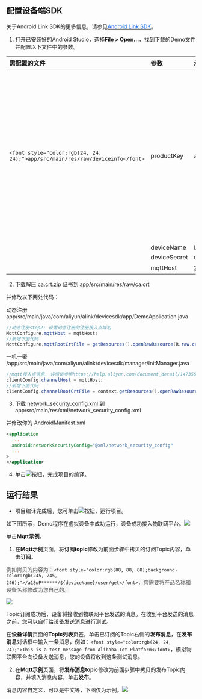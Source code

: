 ## <font style="color:rgb(24, 24, 24);">配置设备端SDK</font>

<font style="color:rgb(24, 24, 24);">关于</font><font style="color:rgb(24, 24, 24);">Android Link SDK</font><font style="color:rgb(24, 24, 24);">的更多信息，请参见</font>[<font style="color:rgb(19, 102, 236);">Android Link SDK</font>](https://help.aliyun.com/zh/iot/developer-reference/environment-requirements-and-configuration#concept-2050438)<font style="color:rgb(24, 24, 24);">。</font>

<font style="color:rgb(24, 24, 24);"></font>

1. <font style="color:rgb(24, 24, 24);">打开已安装好的Android Studio，选择</font>**<font style="color:rgb(24, 24, 24);">File > Open...</font>**<font style="color:rgb(24, 24, 24);">，找到下载的Demo文件并配置以下文件中的参数。</font>

| <font style="color:rgb(24, 24, 24);">需配置的文件</font> | <font style="color:rgb(24, 24, 24);">参数</font> | <font style="color:rgb(24, 24, 24);">示例</font> | <font style="color:rgb(24, 24, 24);">说明</font> |
| :--- | :--- | :--- | :--- |
| `<font style="color:rgb(24, 24, 24);">app/src/main/res/raw/deviceinfo</font>`<br/> | <font style="color:rgb(24, 24, 24);">productKey</font> | <font style="color:rgb(24, 24, 24);">a18wP******</font> | <font style="color:rgb(24, 24, 24);">设备认证信息。请将文件中的设备认证信息修改为您保存至本地的设备证书信息。</font><br/><font style="color:rgb(24, 24, 24);"></font> |
| | <font style="color:rgb(24, 24, 24);">deviceName</font> | <font style="color:rgb(24, 24, 24);">LightSwitch</font> | |
| | <font style="color:rgb(24, 24, 24);">deviceSecret</font> | <font style="color:rgb(24, 24, 24);">uwMTmVAMnGGHaAkqmeDY6cHxxB******</font> | |
| | mqttHost | 实例地址:8883 | |


2. 下载解压 [ca.crt.zip](https://www.yuque.com/attachments/yuque/0/2025/zip/152427/1745920452446-1276d5e1-8bfd-4e14-b18a-8ca2ff1fc6e8.zip) 证书到 <font style="color:rgb(24, 24, 24);">app/src/main/res/raw/ca.crt</font>

并修改以下两处代码：

动态注册 app/src/main/java/com/aliyun/alink/devicesdk/app/DemoApplication.java 

```java
//动态注册step2: 设置动态注册的注册接入点域名
MqttConfigure.mqttHost = mqttHost;
//新增下面代码
MqttConfigure.mqttRootCrtFile = getResources().openRawResource(R.raw.ca);
```

 一机一密 /app/src/main/java/com/aliyun/alink/devicesdk/manager/InitManager.java

```java
//mqtt接入点信息. 详情请参照https://help.aliyun.com/document_detail/147356.htm
clientConfig.channelHost = mqttHost;
//新增下面代码
clientConfig.channelRootCrtFile = context.getResources().openRawResource(R.raw.ca);
```

3. <font style="color:rgb(24, 24, 24);">下载 </font>[network_security_config.xml](https://www.yuque.com/attachments/yuque/0/2025/xml/152427/1745978758359-20d21041-37ed-44ee-9a5c-632cb2d1affa.xml)<font style="color:rgb(24, 24, 24);"> 到app/src/main/res/xml/network_security_config.xml</font>

并修改你的 AndroidManifest.xml

```xml
<application
  ...
  android:networkSecurityConfig="@xml/network_security_config"
  ...
>
</application>
```

 

4. <font style="color:rgb(24, 24, 24);">单击</font>![](https://cdn.nlark.com/yuque/0/2025/gif/152427/1745917320950-90bfa269-f1a0-4303-a992-9f6b1e291cd1.gif)<font style="color:rgb(24, 24, 24);">按钮，完成项目的编译。</font>

## <font style="color:rgb(24, 24, 24);">运行结果</font>
+ <font style="color:rgb(24, 24, 24);">项目编译完成后，您可单击</font>![](https://cdn.nlark.com/yuque/0/2025/gif/152427/1745917320962-62af7b44-60f6-495a-95d9-1f6b8b67bd78.gif)<font style="color:rgb(24, 24, 24);">按钮，运行项目。</font>

<font style="color:rgb(24, 24, 24);">如下图所示，Demo</font><font style="color:rgb(24, 24, 24);">程序在虚拟设备中成功运行，设备成功接入物联网平台。</font>![](https://cdn.nlark.com/yuque/0/2025/gif/152427/1745917321103-5ab43085-0788-44ad-b6f0-66b617e1c622.gif)

<font style="color:rgb(24, 24, 24);">单击</font>**<font style="color:rgb(24, 24, 24);">Mqtt示例</font>**<font style="color:rgb(24, 24, 24);">。</font>

1. <font style="color:rgb(24, 24, 24);">在</font>**<font style="color:rgb(24, 24, 24);">Mqtt示例</font>**<font style="color:rgb(24, 24, 24);">页面，将</font>**<font style="color:rgb(24, 24, 24);">订阅topic</font>**<font style="color:rgb(24, 24, 24);">修改为前面步骤中拷贝的订阅Topic内容，单击</font>**<font style="color:rgb(24, 24, 24);">订阅</font>**<font style="color:rgb(24, 24, 24);">。</font>



<font style="color:rgb(88, 88, 88);background-color:rgb(245, 245, 246);">例如拷贝的内容为：</font>`<font style="color:rgb(88, 88, 88);background-color:rgb(245, 245, 246);">/a18wP******/${deviceName}/user/get</font>`<font style="color:rgb(88, 88, 88);background-color:rgb(245, 245, 246);">，您需要将产品名称和设备名称修改为您自己的。</font>

![](https://cdn.nlark.com/yuque/0/2025/png/152427/1745917321269-c933d5d9-2c7f-465a-9ae0-a9c0bd655023.png)

<font style="color:rgb(24, 24, 24);">Topic</font><font style="color:rgb(24, 24, 24);">订阅成功后，设备将接收到物联网平台发送的消息。在收到平台发送的消息之前，您可以自行给设备发送消息进行测试。</font>

<font style="color:rgb(24, 24, 24);">在</font>**<font style="color:rgb(24, 24, 24);">设备详情</font>**<font style="color:rgb(24, 24, 24);">页面的</font>**<font style="color:rgb(24, 24, 24);">Topic列表</font>**<font style="color:rgb(24, 24, 24);">页签，单击已订阅的Topic右侧的</font>**<font style="color:rgb(24, 24, 24);">发布消息</font>**<font style="color:rgb(24, 24, 24);">，在</font>**<font style="color:rgb(24, 24, 24);">发布消息</font>**<font style="color:rgb(24, 24, 24);">对话框中输入一条消息，例如：</font>`<font style="color:rgb(24, 24, 24);">This is a test message from Alibaba Iot Platform</font>`<font style="color:rgb(24, 24, 24);">，模拟物联网平台向设备发送消息，您的设备将收到这条测试消息。</font>

<font style="color:rgb(24, 24, 24);"></font>

2. <font style="color:rgb(24, 24, 24);">在</font>**<font style="color:rgb(24, 24, 24);">Mqtt示例</font>**<font style="color:rgb(24, 24, 24);">页面，将</font>**<font style="color:rgb(24, 24, 24);">发布消息topic</font>**<font style="color:rgb(24, 24, 24);">修改为前面步骤中拷贝的发布Topic内容，并填入消息内容，单击</font>**<font style="color:rgb(24, 24, 24);">发布</font>**<font style="color:rgb(24, 24, 24);">。</font>

<font style="color:rgb(24, 24, 24);">消息内容自定义，可以是中文等，下图仅为示例。</font>![](https://cdn.nlark.com/yuque/0/2025/png/152427/1745920625973-09fcf65a-b4fe-4f71-a248-4f8a1efdb212.png)

